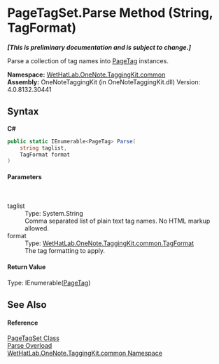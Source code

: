 # PageTagSet.Parse Method (String, TagFormat)
 _**\[This is preliminary documentation and is subject to change.\]**_

Parse a collection of tag names into <a href="81c6e496-d51e-9c76-3ed6-ab5e11c9381c">PageTag</a> instances.

**Namespace:**&nbsp;<a href="bcdbab9c-63d1-48a4-6937-af53fb8d9a55">WetHatLab.OneNote.TaggingKit.common</a><br />**Assembly:**&nbsp;OneNoteTaggingKit (in OneNoteTaggingKit.dll) Version: 4.0.8132.30441

## Syntax

**C#**<br />
``` C#
public static IEnumerable<PageTag> Parse(
	string taglist,
	TagFormat format
)
```


#### Parameters
&nbsp;<dl><dt>taglist</dt><dd>Type: System.String<br />Comma separated list of plain text tag names. No HTML markup allowed.</dd><dt>format</dt><dd>Type: <a href="ed0ea409-6792-79fa-783f-d7f38c3207b6">WetHatLab.OneNote.TaggingKit.common.TagFormat</a><br />The tag formatting to apply.</dd></dl>

#### Return Value
Type: IEnumerable(<a href="81c6e496-d51e-9c76-3ed6-ab5e11c9381c">PageTag</a>)

## See Also


#### Reference
<a href="554491c7-28c3-9873-8c41-84e47e982ada">PageTagSet Class</a><br /><a href="59569848-f3a4-11da-50c5-eec5a4e441c3">Parse Overload</a><br /><a href="bcdbab9c-63d1-48a4-6937-af53fb8d9a55">WetHatLab.OneNote.TaggingKit.common Namespace</a><br />